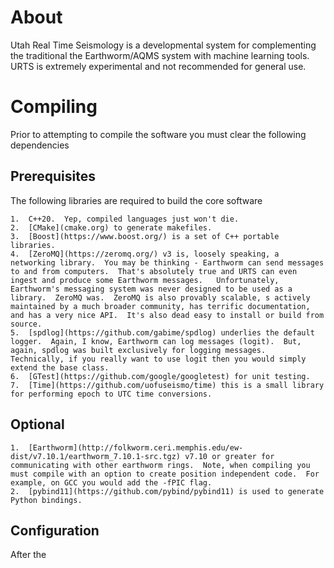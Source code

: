 # About 

Utah Real Time Seismology is a developmental system for complementing the traditional the Earthworm/AQMS system with machine learning tools.  URTS is extremely experimental and not recommended for general use. 

# Compiling

Prior to attempting to compile the software you must clear the following dependencies

## Prerequisites

The following libraries are required to build the core software

    1.  C++20.  Yep, compiled languages just won't die.
    2.  [CMake](cmake.org) to generate makefiles.
    3.  [Boost](https://www.boost.org/) is a set of C++ portable libraries.
    4.  [ZeroMQ](https://zeromq.org/) v3 is, loosely speaking, a networking library.  You may be thinking - Earthworm can send messages to and from computers.  That's absolutely true and URTS can even ingest and produce some Earthworm messages.   Unfortunately, Earthworm's messaging system was never designed to be used as a library.  ZeroMQ was.  ZeroMQ is also provably scalable, s actively maintained by a much broader community, has terrific documentation, and has a very nice API.  It's also dead easy to install or build from source.
    5.  [spdlog](https://github.com/gabime/spdlog) underlies the default logger.  Again, I know, Earthworm can log messages (logit).  But, again, spdlog was built exclusively for logging messages.  Technically, if you really want to use logit then you would simply extend the base class.
    6.  [GTest](https://github.com/google/googletest) for unit testing.
    7.  [Time](https://github.com/uofuseismo/time) this is a small library for performing epoch to UTC time conversions.

## Optional

    1.  [Earthworm](http://folkworm.ceri.memphis.edu/ew-dist/v7.10.1/earthworm_7.10.1-src.tgz) v7.10 or greater for communicating with other earthworm rings.  Note, when compiling you must compile with an option to create position independent code.  For example, on GCC you would add the -fPIC flag.
    2.  [pybind11](https://github.com/pybind/pybind11) is used to generate Python bindings.

## Configuration

After the 
